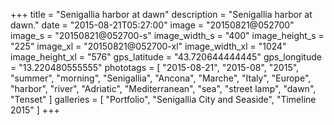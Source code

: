 +++
title = "Senigallia harbor at dawn"
description = "Senigallia harbor at dawn."
date = "2015-08-21T05:27:00"
image = "20150821@052700"
image_s = "20150821@052700-s"
image_width_s = "400"
image_height_s = "225"
image_xl = "20150821@052700-xl"
image_width_xl = "1024"
image_height_xl = "576"
gps_latitude = "43.720644444445"
gps_longitude = "13.220480555555"
phototags = [ "2015-08-21", "2015-08", "2015", "summer", "morning", "Senigallia", "Ancona", "Marche", "Italy", "Europe", "harbor", "river", "Adriatic", "Mediterranean", "sea", "street lamp", "dawn", "Tenset" ]
galleries = [ "Portfolio", "Senigallia City and Seaside", "Timeline 2015" ]
+++
